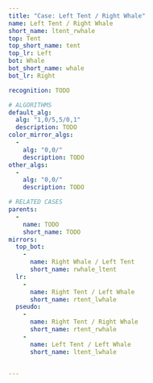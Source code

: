 ```yaml
---
title: "Case: Left Tent / Right Whale"
name: Left Tent / Right Whale
short_name: ltent_rwhale
top: Tent
top_short_name: tent
top_lr: Left
bot: Whale
bot_short_name: whale
bot_lr: Right

recognition: TODO

# ALGORITHMS
default_alg:
  alg: "1,0/5,5/0,1"
  description: TODO
color_mirror_algs:
  -
    alg: "0,0/"
    description: TODO
other_algs:
  -
    alg: "0,0/"
    description: TODO

# RELATED CASES
parents:
  -
    name: TODO
    short_name: TODO
mirrors:
  top_bot:
    -
      name: Right Whale / Left Tent
      short_name: rwhale_ltent
  lr:
    -
      name: Right Tent / Left Whale
      short_name: rtent_lwhale
  pseudo:
    -
      name: Right Tent / Right Whale
      short_name: rtent_rwhale
    -
      name: Left Tent / Left Whale
      short_name: ltent_lwhale


---
```


